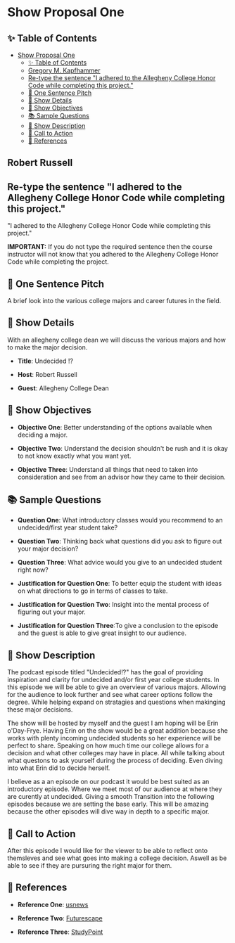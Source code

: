 # Show Proposal One

## ✨ Table of Contents

<!---toc start-->

* [Show Proposal One](#show-proposal-one)
  * [✨ Table of Contents](#-table-of-contents)
  * [Gregory M. Kapfhammer](#gregory-m-kapfhammer)
  * [Re-type the sentence "I adhered to the Allegheny College Honor Code while completing this project."](#re-type-the-sentence-i-adhered-to-the-allegheny-college-honor-code-while-completing-this-project)
  * [🏁 One Sentence Pitch](#-one-sentence-pitch)
  * [🔬 Show Details](#-show-details)
  * [📝 Show Objectives](#-show-objectives)
  * [📚 Sample Questions](#-sample-questions)
  * [🎉 Show Description](#-show-description)
  * [📢 Call to Action](#-call-to-action)
  * [🦜 References](#-references)

<!---toc end-->

## Robert Russell 

## Re-type the sentence "I adhered to the Allegheny College Honor Code while completing this project."

"I adhered to the Allegheny College Honor Code while completing this project."

**IMPORTANT:** If you do not type the required sentence then the course
instructor will not know that you adhered to the Allegheny College Honor Code
while completing the project.

## 🏁 One Sentence Pitch

A brief look into the various college majors and career futures in the field.

## 🔬 Show Details

With an allegheny college dean we will discuss the various majors and how to make the major decision.

- **Title**: Undecided !?

- **Host**: Robert Russell

- **Guest**: Allegheny College Dean

## 📝 Show Objectives

- **Objective One**: Better understanding of the options available when deciding a major.

- **Objective Two**: Understand the decision shouldn't be rush and it is okay to not know exactly what you want yet.

- **Objective Three**: Understand all things that need to taken into consideration and see from an advisor how they came to their decision.

## 📚 Sample Questions

- **Question One**: What introductory classes would you recommend to an undecided/first year student take?

- **Question Two**: Thinking back what questions did you ask to figure out your major decision?

- **Question Three**: What advice would you give to an undecided student right now?

- **Justification for Question One**: To better equip the student with ideas on what directions to go in terms of classes to take.

- **Justification for Question Two**: Insight into the mental process of figuring out your major.

- **Justification for Question Three**:To give a conclusion to the episode and the guest is able to give great insight to our audience.

## 🎉 Show Description

The podcast episode titled "Undecided!?" has the goal of providing inspiration and clarity for undecided and/or first year college students. In this episode we will be able to give an overview of various majors. Allowing for the audience to look further and see what career options follow the degree. While helping expand on stratagies and questions when makinging these major decisions.

The show will be hosted by myself and the guest I am hoping will be Erin o'Day-Frye. Having Erin on the show would be a great addition because she works with plenty incoming undecided students so her experience will be perfect to share. Speaking on how much time our college allows for a decision and what other colleges may have in place. All while talking about what questons to ask yourself during the process of deciding. Even diving into what Erin did to decide herself.

I believe as a an episode on our podcast it would be best suited as an introductory episode. Where we meet most of our audience at where they are curently at undecided. Giving a smooth Transition into the following episodes because we are setting the base early. This will be amazing because the other episodes will dive way in depth to a specific major.

## 📢 Call to Action

After this episode I would like for the viewer to be able to reflect onto themsleves and see what goes into making a college decision.
Aswell as be able to see if they are pursuring the right major for them.

## 🦜 References

- **Reference One**: [usnews](https://www.usnews.com/education/blogs/college-admissions-playbook/articles/pros-cons-of-applying-to-college-as-an-undecided-major)

- **Reference Two**: [Futurescape](https://futurescape.asa.org/?gad_source=1&gclid=CjwKCAiAlJKuBhAdEiwAnZb7lRuFihfPx0WWYLiaewMd1Ym7AtEcXtlTXpGEUKJNxt2w1qkToNYNzBoCCXYQAvD_BwE)

- **Reference Three**: [StudyPoint](https://www.studypoint.com/expert-advice/what-can-i-do-this-summer-to-help-narrow-down-a-ma/)